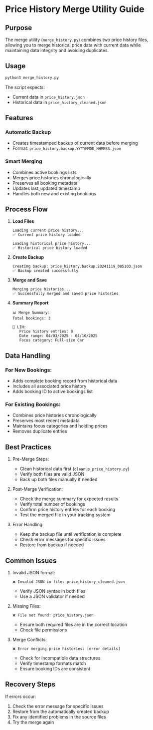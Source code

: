 # Price History Merge Utility Guide

## Purpose
The merge utility (`merge_history.py`) combines two price history files, allowing you to merge historical price data with current data while maintaining data integrity and avoiding duplicates.

## Usage
```bash
python3 merge_history.py
```

The script expects:
- Current data in `price_history.json`
- Historical data in `price_history_cleaned.json`

## Features

### Automatic Backup
- Creates timestamped backup of current data before merging
- Format: `price_history.backup.YYYYMMDD_HHMMSS.json`

### Smart Merging
- Combines active bookings lists
- Merges price histories chronologically
- Preserves all booking metadata
- Updates last_updated timestamp
- Handles both new and existing bookings

## Process Flow

1. **Load Files**
   ```
   Loading current price history...
   ✅ Current price history loaded
   
   Loading historical price history...
   ✅ Historical price history loaded
   ```

2. **Create Backup**
   ```
   Creating backup: price_history.backup.20241119_085103.json
   ✅ Backup created successfully
   ```

3. **Merge and Save**
   ```
   Merging price histories...
   ✅ Successfully merged and saved price histories
   ```

4. **Summary Report**
   ```
   📊 Merge Summary:
   Total bookings: 3
   
   📍 LIH:
      Price history entries: 8
      Date range: 04/03/2025 - 04/10/2025
      Focus category: Full-size Car
   ```

## Data Handling

### For New Bookings:
- Adds complete booking record from historical data
- Includes all associated price history
- Adds booking ID to active bookings list

### For Existing Bookings:
- Combines price histories chronologically
- Preserves most recent metadata
- Maintains focus categories and holding prices
- Removes duplicate entries

## Best Practices

1. Pre-Merge Steps:
   - Clean historical data first (`cleanup_price_history.py`)
   - Verify both files are valid JSON
   - Back up both files manually if needed

2. Post-Merge Verification:
   - Check the merge summary for expected results
   - Verify total number of bookings
   - Confirm price history entries for each booking
   - Test the merged file in your tracking system

3. Error Handling:
   - Keep the backup file until verification is complete
   - Check error messages for specific issues
   - Restore from backup if needed

## Common Issues

1. Invalid JSON format:
   ```
   ❌ Invalid JSON in file: price_history_cleaned.json
   ```
   - Verify JSON syntax in both files
   - Use a JSON validator if needed

2. Missing Files:
   ```
   ❌ File not found: price_history.json
   ```
   - Ensure both required files are in the correct location
   - Check file permissions

3. Merge Conflicts:
   ```
   ❌ Error merging price histories: [error details]
   ```
   - Check for incompatible data structures
   - Verify timestamp formats match
   - Ensure booking IDs are consistent

## Recovery Steps

If errors occur:
1. Check the error message for specific issues
2. Restore from the automatically created backup
3. Fix any identified problems in the source files
4. Try the merge again
